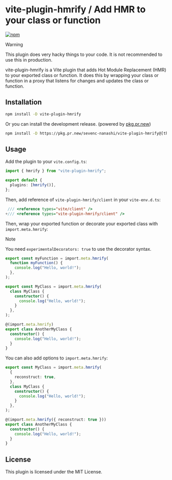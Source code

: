 # vite-plugin-hmrify / Add HMR to your class or function

[![npm](https://img.shields.io/npm/v/vite-plugin-hmrify)](https://www.npmjs.com/package/vite-plugin-hmrify)

> [!WARNING]
> This plugin does very hacky things to your code. It is not recommended to use this in production.

vite-plugin-hmrify is a Vite plugin that adds Hot Module Replacement (HMR) to your exported class or function.
It does this by wrapping your class or function in a proxy that listens for changes and updates the class or function.

## Installation

```bash
npm install -D vite-plugin-hmrify
```

Or you can install the development release. (powered by [pkg.pr.new](https://github.com/stackblitz-labs/pkg.pr.new))

```bash
npm install -D https://pkg.pr.new/sevenc-nanashi/vite-plugin-hmrify@[the latest commit hash here]
```

## Usage

Add the plugin to your `vite.config.ts`:

```typescript
import { hmrify } from "vite-plugin-hmrify";

export default {
  plugins: [hmrify()],
};
```

Then, add reference of `vite-plugin-hmrify/client` in your `vite-env.d.ts`:

```typescript
 /// <reference types="vite/client" />
+/// <reference types="vite-plugin-hmrify/client" />
```

Then, wrap your exported function or decorate your exported class with `import.meta.hmrify`:

> [!NOTE]
> You need `experimentalDecorators: true` to use the decorator syntax.

```typescript
export const myFunction = import.meta.hmrify(
  function myFunction() {
    console.log("Hello, world!");
  },
);

export const MyClass = import.meta.hmrify(
  class MyClass {
    constructor() {
      console.log("Hello, world!");
    }
  },
);

@(import.meta.hmrify)
export class AnotherMyClass {
  constructor() {
    console.log("Hello, world!");
  }
}
```

You can also add options to `import.meta.hmrify`:

```typescript
export const MyClass = import.meta.hmrify(
  {
    reconstruct: true,
  },
  class MyClass {
    constructor() {
      console.log("Hello, world!");
    }
  },
);

@(import.meta.hmrify({ reconstruct: true }))
export class AnotherMyClass {
  constructor() {
    console.log("Hello, world!");
  }
}
```

## License

This plugin is licensed under the MIT License.
